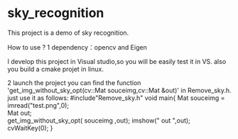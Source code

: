 # sky_recognition
This project is a demo of sky recognition.

How to use ?
1 dependency：opencv and Eigen  

I develop this project in Visual studio,so you will be easily test it in VS. also you build a cmake projet in linux.

 
2 launch the project 
you can find the function  'get_img_without_sky_opt(cv::Mat souceimg,cv::Mat &out)' in Remove_sky.h.
just  use it as follows:
#include"Remove_sky.h"
void main{
 Mat souceimg = imread("test.png",0);	
 Mat out;																					
  get_img_without_sky_opt( souceimg ,out);
  imshow(" out ",out);
  cvWaitKey(0);
}
